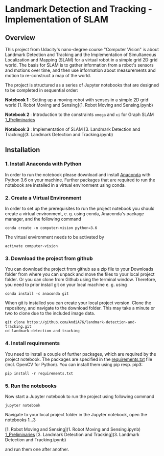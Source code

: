 # Landmark Detection and Tracking - Implementation of SLAM

## Overview

This project from Udacity's nano-degree course "Computer Vision" is about Landmark Detection and Tracking and the Implementation of Simultaneous Localization and Mapping (SLAM) for a virtual robot in a simple grid 2D grid world. The basis for SLAM is to gather information from a robot's sensors and motions over time, and then use information about measurements and motion to re-construct a map of the world.

The project is structured as a series of Jupyter notebooks that are designed to be completed in sequential order:

__Notebook 1__ : Setting up a moving robot with senses in a simple 2D grid world [1. Robot Moving and Sensing](1. Robot Moving and Sensing.ipynb)  

__Notebook 2__ : Introduction to the constraints `omega` and `xi` for Graph SLAM [1_Preliminaries](1_Preliminaries.ipynb)  

__Notebook 3__ : Implementation of SLAM  [3. Landmark Detection and Tracking](3. Landmark Detection and Tracking.ipynb)  



## Installation

### 1. Install Anaconda with Python

In order to run the notebook please download and install [Anaconda](https://docs.anaconda.com/anaconda/install/) with Python 3.6 on your machine. Further packages that are required to run the notebook are installed in a virtual environment using conda.


### 2. Create a Virtual Environment

In order to set up the prerequisites to run the project notebook you should create a virtual environment, e. g. using conda, Anaconda's package manager, and the following command

```
conda create -n computer-vision python=3.6
```

The virtual environment needs to be activated by

```
activate computer-vision
```

### 3. Download the project from github

You can download the project from github as a zip file to your Downloads folder from where you can unpack and move the files to your local project folder. Or you can clone from Github using the terminal window. Therefore, you need to prior install git on your local machine e. g. using

```
conda install -c anaconda git
```

When git is installed you can create your local project version. Clone the repository, and navigate to the download folder. This may take a minute or two to clone due to the included image data.

```
git clone https://github.com/AndiA76/landmark-detection-and-tracking.git
cd landmark-detection-and-tracking
```

### 4. Install requirements 

You need to install a couple of further packages, which are required by the project notebook. The packages are specified in the [requirements.txt](requirements.txt) file (incl. OpenCV for Python). You can install them using pip resp. pip3:

```
pip install -r requirements.txt
```

### 5. Run the notebooks

Now start a Jupyter notebook to run the project using following command

```
jupyter notebook
```

Navigate to your local project folder in the Jupyter notebook, open the notebooks 1...3

[1. Robot Moving and Sensing](1. Robot Moving and Sensing.ipynb)
[1_Preliminaries](1_Preliminaries.ipynb)
[3. Landmark Detection and Tracking](3. Landmark Detection and Tracking.ipynb)

and run them one after another.

